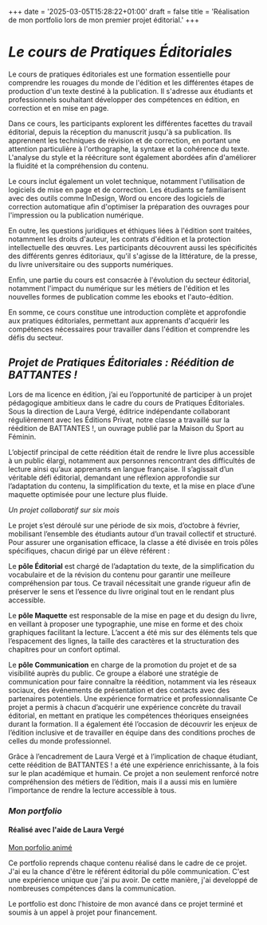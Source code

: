 +++
date = '2025-03-05T15:28:22+01:00'
draft = false
title = 'Réalisation de mon portfolio lors de mon premier projet éditorial.'
+++

# *Le cours de Pratiques Éditoriales*

Le cours de pratiques éditoriales est une formation essentielle pour comprendre les rouages du monde de l'édition et les différentes étapes de production d'un texte destiné à la publication. Il s'adresse aux étudiants et professionnels souhaitant développer des compétences en édition, en correction et en mise en page.

Dans ce cours, les participants explorent les différentes facettes du travail éditorial, depuis la réception du manuscrit jusqu'à sa publication. Ils apprennent les techniques de révision et de correction, en portant une attention particulière à l'orthographe, la syntaxe et la cohérence du texte. L'analyse du style et la réécriture sont également abordées afin d'améliorer la fluidité et la compréhension du contenu.

Le cours inclut également un volet technique, notamment l'utilisation de logiciels de mise en page et de correction. Les étudiants se familiarisent avec des outils comme InDesign, Word ou encore des logiciels de correction automatique afin d'optimiser la préparation des ouvrages pour l'impression ou la publication numérique.

En outre, les questions juridiques et éthiques liées à l'édition sont traitées, notamment les droits d'auteur, les contrats d'édition et la protection intellectuelle des œuvres. Les participants découvrent aussi les spécificités des différents genres éditoriaux, qu'il s'agisse de la littérature, de la presse, du livre universitaire ou des supports numériques.

Enfin, une partie du cours est consacrée à l'évolution du secteur éditorial, notamment l'impact du numérique sur les métiers de l'édition et les nouvelles formes de publication comme les ebooks et l'auto-édition.

En somme, ce cours constitue une introduction complète et approfondie aux pratiques éditoriales, permettant aux apprenants d'acquérir les compétences nécessaires pour travailler dans l'édition et comprendre les défis du secteur.

## *Projet de Pratiques Éditoriales : Réédition de BATTANTES !*

Lors de ma licence en édition, j’ai eu l’opportunité de participer à un projet pédagogique ambitieux dans le cadre du cours de Pratiques Éditoriales. Sous la direction de Laura Vergé, éditrice indépendante collaborant régulièrement avec les Éditions Privat, notre classe a travaillé sur la réédition de BATTANTES !, un ouvrage publié par la Maison du Sport au Féminin.

L’objectif principal de cette réédition était de rendre le livre plus accessible à un public élargi, notamment aux personnes rencontrant des difficultés de lecture ainsi qu’aux apprenants en langue française. Il s’agissait d’un véritable défi éditorial, demandant une réflexion approfondie sur l’adaptation du contenu, la simplification du texte, et la mise en place d’une maquette optimisée pour une lecture plus fluide.

*Un projet collaboratif sur six mois*

Le projet s’est déroulé sur une période de six mois, d’octobre à février, mobilisant l’ensemble des étudiants autour d’un travail collectif et structuré. Pour assurer une organisation efficace, la classe a été divisée en trois pôles spécifiques, chacun dirigé par un élève référent :

Le **pôle Éditorial** est chargé de l’adaptation du texte, de la simplification du vocabulaire et de la révision du contenu pour garantir une meilleure compréhension par tous. Ce travail nécessitait une grande rigueur afin de préserver le sens et l’essence du livre original tout en le rendant plus accessible.

Le **pôle Maquette** est responsable de la mise en page et du design du livre, en veillant à proposer une typographie, une mise en forme et des choix graphiques facilitant la lecture. L’accent a été mis sur des éléments tels que l’espacement des lignes, la taille des caractères et la structuration des chapitres pour un confort optimal.

Le **pôle Communication** en charge de la promotion du projet et de sa visibilité auprès du public. Ce groupe a élaboré une stratégie de communication pour faire connaître la réédition, notamment via les réseaux sociaux, des événements de présentation et des contacts avec des partenaires potentiels.
Une expérience formatrice et professionnalisante
Ce projet a permis à chacun d’acquérir une expérience concrète du travail éditorial, en mettant en pratique les compétences théoriques enseignées durant la formation. Il a également été l’occasion de découvrir les enjeux de l’édition inclusive et de travailler en équipe dans des conditions proches de celles du monde professionnel.

Grâce à l’encadrement de Laura Vergé et à l’implication de chaque étudiant, cette réédition de BATTANTES ! a été une expérience enrichissante, à la fois sur le plan académique et humain. Ce projet a non seulement renforcé notre compréhension des métiers de l’édition, mais il a aussi mis en lumière l’importance de rendre la lecture accessible à tous.


### *Mon portfolio*
#### Réalisé avec l'aide de Laura Vergé 

[Mon porfolio animé](https://linktr.ee/aymericcbs)

Ce portfolio reprends chaque contenu réalisé dans le cadre de ce projet. J'ai eu la chance d'être le référent éditorial du pôle communication. C'est une expérience unique que j'ai pu avoir. De cette manière, j'ai developpé de nombreuses compétences dans la communication. 

Le portfolio est donc l'histoire de mon avancé dans ce projet terminé et soumis à un appel à projet pour financement. 
